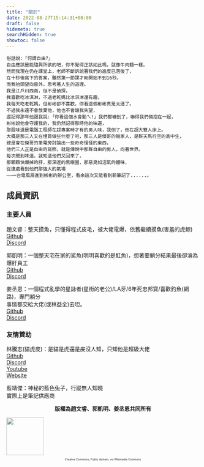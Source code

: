 ```yaml
---
title: "關於"
date: 2022-08-27T15:14:31+08:00
draft: false
hidemeta: true
searchHidden: true
showtoc: false
---
```



```
俗話說:「何謂自由?」
自由應該是能隨興所欲的吧，你不覺得正該如此嗎，就像牛肉麵一樣。
然而我現在仍在課堂上，老師不斷訴說著我們的進度已落後了，
在十秒後寫下的答案，雖然第一節課才剛開始不到16秒。
而我抬頭望向窗外，思考著人生的道理。
我是江戶川西南，但不是偵探，
我喜歡吃冰淇淋，不過老乾媽比冰淇淋還有趣，
我每天吃老乾媽，但彬彬卻不喜歡，你看這個彬彬真是太遜了。
不過我永遠不會放棄他，他也不會讓我失望，
還記得那年他跟我說:「你看這個水會動ㄟ!」我們都嚇到了，嚇得我們倆抱在一起，
彬彬說他會守護我的，我仍然記得那時他的味道，
那股味道是電腦工程師在趕專案時才有的男人味，我倒了，倒在超大雙人床上。
大概是那三人又在埋首做些什麼了吧，那三人是傑哥的翹家人，是群天馬行空的高中生，
總是會在傑哥的筆電旁討論出一些奇奇怪怪的東西，
他們三人正是自由的寫照，就是傳說中那群自由的男人，向著世界。
每次聞到味道，就知道他們又回來了，
那顆顆快爆掉的肝，那深邃的黑眼圈，那惡臭如沼氣的體味，
從遠處看到他們那強大的氣場
——一台電風扇進到彬彬的辦公室，看來這次又能看到新筆記了......。
```

## 成員資訊
### 主要人員

趙文睿：整天摸魚，只懂得程式皮毛，被大佬電爆，依舊繼續摸魚(害羞的虎鯨)  
[Github](https://github.com/Chaoray)  
[Discord](https://discord.com/users/731018913097449533)

郭凱明：一個整天宅在家的鯊魚(明明喜歡的是魟魚)，想著要躺分結果最後卻淪為爆肝員工  
[Github](https://github.com/ThatShark)  
[Discord](https://discord.com/users/779305775088402454) 

姜丞恩：一個程式亂學的星詠者(星街的老公)/LA牙/6年死忠邦寶/喜歡釣魚(網路)，專門躺分  
事情都交給大佬(或林益全)去坦。    
[Github](https://github.com/anyon6)  
[Discord](https://discord.com/users/887327376135057488)  

### 友情贊助

林騰志(貓虎皮)：是貓是虎<s>還是皮</s>沒人知，只知他是超級大佬  
[Github](https://github.com/maohupi)  
[Discord](https://discord.com/users/661343103013224486)  
[Youtube](https://www.youtube.com/channel/UCp4UdxeDQO7VXSIe4Qk3aig)  
[Website](https://maohupi.github.io)   
  
藍靖傑：神秘的藍色兔子，行蹤無人知曉  
實際上是筆記供應商

<p style="text-align: center;"><b>版權為趙文睿、郭凱明、姜丞恩共同所有</b></p>
<img style="width:7em; height: auto;" src="https://upload.wikimedia.org/wikipedia/commons/7/70/CC_BY-NC-ND.svg">
<p style="text-align: center; font-size: 0.5em;">Creative Commons, Public domain, via Wikimedia Commons</p>
